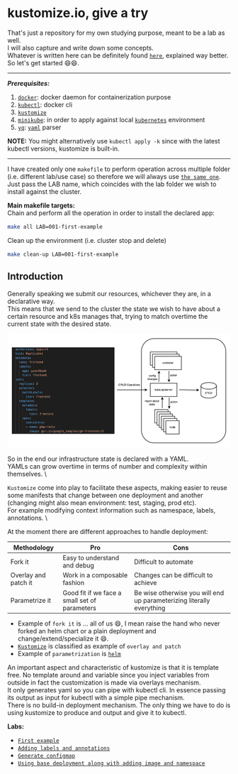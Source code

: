 # kustomize.io, give a try

That's just a repository for my own studying purpose, meant to be a lab as well. \
I will also capture and write down some concepts. \
Whatever is written here can be definitely found [`here`](https://kustomize.io/), explained way better. \
So let's get started 😄😄.

---
***Prerequisites:***
1. [`docker`](https://www.docker.com/): docker daemon for containerization purpose
2. [`kubectl`](https://kubernetes.io/docs/tasks/tools/): docker cli
3. [`kustomize`](https://kustomize.io/)
3. [`minikube`](https://minikube.sigs.k8s.io/docs/): in order to apply against local [`kubernetes`](https://kubernetes.io/) environment
5. [`yq`](https://github.com/mikefarah/yq): [`yaml`](https://en.wikipedia.org/wiki/YAML) parser

**NOTE:**
You might alternatively use `kubectl apply -k` since with the latest kubectl versions, kustomize is built-in.

---

I have created only one `makefile` to perform operation across multiple folder (i.e. different lab/use case) so therefore we will always use [`the same one`](./Makefile). \
Just pass the LAB name, which coincides with the lab folder we wish to install against the cluster.

**Main makefile targets:** \
Chain and perform all the operation in order to install the declared app:
```bash
make all LAB=001-first-example
```

Clean up the environment (i.e. cluster stop and delete)
```bash
make clean-up LAB=001-first-example
```

## Introduction

Generally speaking we submit our resources, whichever they are, in a declarative way. \
This means that we send to the cluster the state we wish to have about a certain resource and k8s manages that, trying to match overtime the current state with the desired state. 

![001](./images-and-diagrams/001.png)

So in the end our infrastructure state is declared with a YAML. \
YAMLs can grow overtime in terms of number and complexity within themselves. \

`Kustomize` come into play to facilitate these aspects, making easier to reuse some manifests that change between one deployment and another (changing might also mean environment: test, staging, prod etc). \
For example modifying context information such as namespace, labels, annotations. \

At the moment there are different approaches to handle deployment:


| Methodology           | Pro  | Cons |
| --------------------- | -- | -- |
| Fork it               | Easy to understand and debug | Difficult to automate |
| Overlay and patch it  | Work in a composable fashion | Changes can be difficult to achieve |
| Parametrize it        | Good fit if we face a small set of parameters | Be wise otherwise you will end up parameterizing literally everything |

* Example of `fork it` is ... all of us 😄, I mean raise the hand who never forked an helm chart or a plain deployment and change/extend/specialize it 😄.
* [`Kustomize`](https://kustomize.io/) is classified as example of `overlay and patch`
* Example of `parametrization` is [`helm`](https://helm.sh/)

An important aspect and characteristic of kustomize is that it is template free.
No template around and variable since you inject variables from outside in fact the customization is made via overlays mechanism. \
It only generates yaml so you can pipe with kubectl cli. In essence passing its output as input for kubectl with a simple pipe mechanism. \
There is no build-in deployment mechanism. The only thing we have to do is using kustomize to produce and output and give it to kubectl.

**Labs:**

* [`First example`](./001-first-example/README.md)
* [`Adding labels and annotations`](./002-adding-labels-and-annotations/README.md)
* [`Generate configmap`](./003-generate-config-map/README.md)
* [`Using base deployment along with adding image and namespace`](./004-using-base-deployment/README.md)
